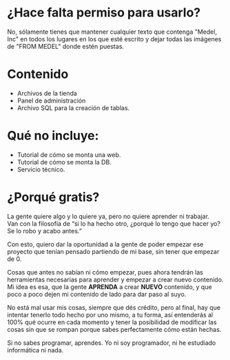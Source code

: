 # ¿Hace falta permiso para usarlo?
No, sólamente tienes que mantener cualquier texto que contenga "Medel, Inc" en todos los lugares en los que esté escrito y dejar todas las imágenes de "FROM MEDEL" donde estén puestas.<br/>

# Contenido

- Archivos de la tienda
- Panel de administración
- Archivo SQL para la creación de tablas.

# Qué no incluye:

- Tutorial de cómo se monta una web.
- Tutorial de cómo se monta la DB.
- Servicio técnico.

# ¿Porqué gratis?

La gente quiere algo y lo quiere ya, pero no quiere aprender ni trabajar.<br/>
Van con la filosofía de “si lo ha hecho otro, ¿porqué lo tengo que hacer yo? Se lo robo y acabo antes.”<br/>

Con esto, quiero dar la oportunidad a la gente de poder empezar ese proyecto que tenían pensado partiendo de mi base, sin tener que empezar de 0.<br/>

Cosas que antes no sabían ni cómo empezar, pues ahora tendrán las herramientas necesarias para aprender y empezar a crear nuevo contenido.
Mi idea es esa, que la gente **APRENDA** a crear **NUEVO** contenido, y que poco a poco dejen mi contenido de lado para dar paso al suyo.<br/>

No está mal usar mis cosas, siempre que dés crédito, pero al final, hay que intentar tenerlo todo hecho por uno mismo, a tu forma, así entenderás al 100% qué ocurre en cada momento y tener la posibilidad de modificar las cosas sin que se rompan porque sabes perfectamente cómo están hechas.<br/>

Si no sabes programar, aprendes. Yo ni soy programador, ni he estudiado informática ni nada.
